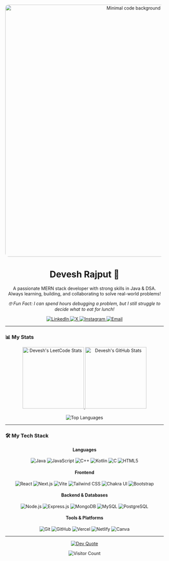 <div align="center">
  <img src="https://images.unsplash.com/photo-1549683937-299f24419965?ixlib=rb-4.0.3&ixid=M3wxMjA3fDB8MHxzZWFyY2h8MTl8fGNvZGV8ZW58MHx8MHx8fDA%3D&auto=format&fit=crop&w=800&q=60" alt="Minimal code background" width="800" style="border-radius: 10px;"/>
  
  <h1>Devesh Rajput 👋</h1>
  
  <p>A passionate MERN stack developer with strong skills in Java & DSA. <br> Always learning, building, and collaborating to solve real-world problems!</p>
  
  <p><i>🤓 Fun Fact: I can spend hours debugging a problem, but I still struggle to decide what to eat for lunch!</i></p>
  
  <div>
    <a href="https://www.linkedin.com/in/devesh2904" target="_blank">
      <img src="https://img.shields.io/badge/LinkedIn-%230077B5.svg?style=for-the-badge&logo=linkedin&logoColor=white" alt="LinkedIn"/>
    </a>
    <a href="https://x.com/DeveshR1818" target="_blank">
      <img src="https://img.shields.io/badge/X-black.svg?style=for-the-badge&logo=X&logoColor=white" alt="X"/>
    </a>
    <a href="https://instagram.com/deveeeesh" target="_blank">
      <img src="https://img.shields.io/badge/Instagram-%23E4405F.svg?style=for-the-badge&logo=Instagram&logoColor=white" alt="Instagram"/>
    </a>
    <a href="mailto:r.rajput12111@gmail.com">
      <img src="https://img.shields.io/badge/Email-D14836.svg?style=for-the-badge&logo=gmail&logoColor=white" alt="Email"/>
    </a>
  </div>
</div>

---

### 📊 My Stats

<p align="center">
  <a href="https://leetcode.com/u/devesh_1212/">
    <img src="https://leetcode-stats.vercel.app/api?username=devesh_1212&theme=dracula" alt="Devesh's LeetCode Stats" style="height: 195px;"/>
  </a>
  <a href="https://github.com/Devesh-x">
    <img src="https://github-readme-stats.vercel.app/api?username=Devesh-x&theme=dracula&show_icons=true&include_all_commits=true&count_private=true" alt="Devesh's GitHub Stats" style="height: 195px;" />
  </a>
  <br/><br/>
  <img src="https://github-readme-stats.vercel.app/api/top-langs/?username=Devesh-x&theme=dracula&layout=compact&include_all_commits=true&count_private=true" alt="Top Languages" />
</p>

---

### 🛠️ My Tech Stack

<div align="center">
  
  <h4>Languages</h4>
  <p>
    <img src="https://img.shields.io/badge/Java-%23ED8B00.svg?style=for-the-badge&logo=openjdk&logoColor=white" alt="Java"/>
    <img src="https://img.shields.io/badge/JavaScript-%23F7DF1E.svg?style=for-the-badge&logo=javascript&logoColor=black" alt="JavaScript"/>
    <img src="https://img.shields.io/badge/C++-%2300599C.svg?style=for-the-badge&logo=c%2B%2B&logoColor=white" alt="C++"/>
    <img src="https://img.shields.io/badge/Kotlin-%237F52FF.svg?style=for-the-badge&logo=kotlin&logoColor=white" alt="Kotlin"/>
    <img src="https://img.shields.io/badge/C-%23A8B9CC.svg?style=for-the-badge&logo=c&logoColor=white" alt="C"/>
    <img src="https://img.shields.io/badge/HTML5-%23E34F26.svg?style=for-the-badge&logo=html5&logoColor=white" alt="HTML5"/>
  </p>

  <h4>Frontend</h4>
  <p>
    <img src="https://img.shields.io/badge/React-%2361DAFB.svg?style=for-the-badge&logo=react&logoColor=black" alt="React"/>
    <img src="https://img.shields.io/badge/Next.js-%23000000.svg?style=for-the-badge&logo=next.js&logoColor=white" alt="Next.js"/>
    <img src="https://img.shields.io/badge/Vite-%23646CFF.svg?style=for-the-badge&logo=vite&logoColor=white" alt="Vite"/>
    <img src="https://img.shields.io/badge/Tailwind_CSS-%2338B2AC.svg?style=for-the-badge&logo=tailwind-css&logoColor=white" alt="Tailwind CSS"/>
    <img src="https://img.shields.io/badge/Chakra_UI-%234ED1C5.svg?style=for-the-badge&logo=chakraui&logoColor=white" alt="Chakra UI"/>
    <img src="https://img.shields.io/badge/Bootstrap-%237952B3.svg?style=for-the-badge&logo=bootstrap&logoColor=white" alt="Bootstrap"/>
  </p>

  <h4>Backend & Databases</h4>
  <p>
    <img src="https://img.shields.io/badge/Node.js-%23339933.svg?style=for-the-badge&logo=node.js&logoColor=white" alt="Node.js"/>
    <img src="https://img.shields.io/badge/Express.js-%23000000.svg?style=for-the-badge&logo=express&logoColor=white" alt="Express.js"/>
    <img src="https://img.shields.io/badge/MongoDB-%2347A248.svg?style=for-the-badge&logo=mongodb&logoColor=white" alt="MongoDB"/>
    <img src="https://img.shields.io/badge/MySQL-%234479A1.svg?style=for-the-badge&logo=mysql&logoColor=white" alt="MySQL"/>
    <img src="https://img.shields.io/badge/PostgreSQL-%234169E1.svg?style=for-the-badge&logo=postgresql&logoColor=white" alt="PostgreSQL"/>
  </p>

  <h4>Tools & Platforms</h4>
  <p>
    <img src="https://img.shields.io/badge/Git-%23F05033.svg?style=for-the-badge&logo=git&logoColor=white" alt="Git"/>
    <img src="https://img.shields.io/badge/GitHub-%23181717.svg?style=for-the-badge&logo=github&logoColor=white" alt="GitHub"/>
    <img src="https://img.shields.io/badge/Vercel-%23000000.svg?style=for-the-badge&logo=vercel&logoColor=white" alt="Vercel"/>
    <img src="https://img.shields.io/badge/Netlify-%2300C7B7.svg?style=for-the-badge&logo=netlify&logoColor=white" alt="Netlify"/>
    <img src="https://img.shields.io/badge/Canva-%2300C4CC.svg?style=for-the-badge&logo=Canva&logoColor=white" alt="Canva"/>
  </p>
</div>

---

<div align="center">
  
  <a href="https://github.com/anuraghazra/github-readme-stats">
    <img src="https://quotes-github-readme.vercel.app/api?type=horizontal&theme=radical" alt="Dev Quote"/>
  </a>
  
  <p>
    <img src="https://visitcount.itsvg.in/api?id=Devesh-x&icon=0&color=0" alt="Visitor Count"/>
  </p>
  
</div>
